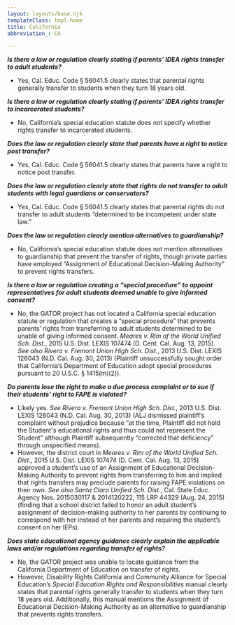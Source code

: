 ```yaml
---
layout: layouts/base.njk
templateClass: tmpl-home
title: California
abbreviation_: CA

---
```

**_Is there a law or regulation clearly stating if parents’ IDEA rights transfer to adult students?_**

* Yes, Cal. Educ. Code § 56041.5 clearly states that parental rights generally transfer to students when they turn 18 years old.

**_Is there a law or regulation clearly stating if parents’ IDEA rights transfer to incarcerated students?_**

* No, California’s special education statute does not specify whether rights transfer to incarcerated students.

**_Does the law or regulation clearly state that parents have a right to notice post transfer?_**

* Yes, Cal. Educ. Code § 56041.5 clearly states that parents have a right to notice post transfer.

**_Does the law or regulation clearly state that rights do not transfer to adult students with legal guardians or conservators?_**

* Yes, Cal. Educ. Code § 56041.5 clearly states that parental rights do not transfer to adult students “determined to be incompetent under state law.”

**_Does the law or regulation clearly mention alternatives to guardianship?_**

* No, California’s special education statute does not mention alternatives to guardianship that prevent the transfer of rights, though private parties have employed “Assignment of Educational Decision-Making Authority” to prevent rights transfers.

**_Is there a law or regulation creating a “special procedure” to appoint representatives for adult students deemed unable to give informed consent?_**

* No, the GATOR project has not located a California special education statute or regulation that creates a “special procedure” that prevents parents’ rights from transferring to adult students determined to be unable of giving informed consent. _Meares v. Rim of the World Unified Sch. Dist._, 2015 U.S. Dist. LEXIS 107474 (D. Cent. Cal. Aug. 13, 2015). _See also Rivera v. Fremont Union High Sch. Dist._, 2013 U.S. Dist. LEXIS 126043 (N.D. Cal. Aug. 30, 2013) (Plaintiff unsuccessfully sought order that California’s Department of Education adopt special procedures pursuant to 20 U.S.C. § 1415(m)(2)).

**_Do parents lose the right to make a due process complaint or to sue if their students’ right to FAPE is violated?_**

* Likely yes. _See Rivera v. Fremont Union High Sch. Dist._, 2013 U.S. Dist. LEXIS 126043 (N.D. Cal. Aug. 30, 2013) (ALJ dismissed plaintiff’s complaint without prejudice because “at the time, Plaintiff did not hold the Student's educational rights and thus could not represent the Student” although Plaintiff subsequently “corrected that deficiency” through unspecified means).
* However, the district court in _Meares v. Rim of the World Unified Sch. Dist._, 2015 U.S. Dist. LEXIS 107474 (D. Cent. Cal. Aug. 13, 2015) approved a student’s use of an Assignment of Educational Decision-Making Authority to prevent rights from transferring to him and implied that rights transfers may preclude parents for raising FAPE violations on their own. _See also Santa Clara Unified Sch. Dist._, Cal. State Educ. Agency Nos. 2015030117 & 2014120222, 115 LRP 44329 (Aug. 24, 2015) (finding that a school district failed to honor an adult student’s assignment of decision-making authority to her parents by continuing to correspond with her instead of her parents and requiring the student’s consent on her IEPs).

**_Does state educational agency guidance clearly explain the applicable laws and/or regulations regarding transfer of rights?_**

* No, the GATOR project was unable to locate guidance from the California Department of Education on transfer of rights.
* However, Disability Rights California and Community Alliance for Special Education’s _Special Education Rights and Responsibilities_ manual clearly states that parental rights generally transfer to students when they turn 18 years old. Additionally, this manual mentions the Assignment of Educational Decision-Making Authority as an alternative to guardianship that prevents rights transfers.